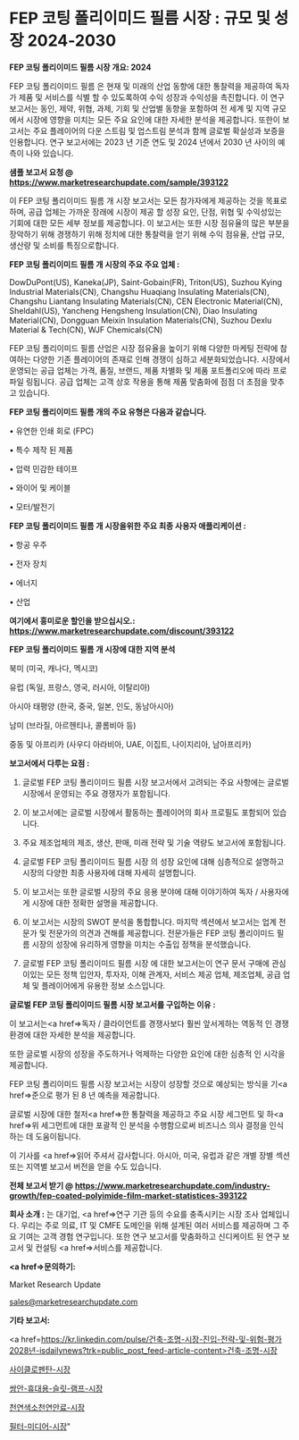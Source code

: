 # FEP 코팅 폴리이미드 필름 시장 : 규모 및 성장 2024-2030

<strong>FEP 코팅 폴리이미드 필름 시장 개요: 2024</strong>

FEP 코팅 폴리이미드 필름 은 현재 및 미래의 산업 동향에 대한 통찰력을 제공하여 독자가 제품 및 서비스를 식별 할 수 있도록하여 수익 성장과 수익성을 촉진합니다. 이 연구 보고서는 동인, 제약, 위협, 과제, 기회 및 산업별 동향을 포함하여 전 세계 및 지역 규모에서 시장에 영향을 미치는 모든 주요 요인에 대한 자세한 분석을 제공합니다. 또한이 보고서는 주요 플레이어의 다운 스트림 및 업스트림 분석과 함께 글로벌 확실성과 보증을 인용합니다. 연구 보고서에는 2023 년 기준 연도 및 2024 년에서 2030 년 사이의 예측이 나와 있습니다.



<strong>샘플 보고서 요청 @ <a href=https://www.marketresearchupdate.com/sample/393122>https://www.marketresearchupdate.com/sample/393122</a></strong>

이 FEP 코팅 폴리이미드 필름 개 시장 보고서는 모든 참가자에게 제공하는 것을 목표로하며, 공급 업체는 가까운 장래에 시장이 제공 할 성장 요인, 단점, 위협 및 수익성있는 기회에 대한 모든 세부 정보를 제공합니다. 이 보고서는 또한 시장 점유율의 많은 부분을 장악하기 위해 경쟁하기 위해 정치에 대한 통찰력을 얻기 위해 수익 점유율, 산업 규모, 생산량 및 소비를 특징으로합니다.



<strong>FEP 코팅 폴리이미드 필름 개 시장의 주요 주요 업체 :</strong>

DowDuPont(US), Kaneka(JP), Saint-Gobain(FR), Triton(US), Suzhou Kying Industrial Materials(CN), Changshu Huaqiang Insulating Materials(CN), Changshu Liantang Insulating Materials(CN), CEN Electronic Material(CN), Sheldahl(US), Yancheng Hengsheng Insulation(CN), Diao Insulating Material(CN), Dongguan Meixin Insulation Materials(CN), Suzhou Dexlu Material & Tech(CN), WJF Chemicals(CN)

FEP 코팅 폴리이미드 필름 산업은 시장 점유율을 높이기 위해 다양한 마케팅 전략에 참여하는 다양한 기존 플레이어의 존재로 인해 경쟁이 심하고 세분화되었습니다. 시장에서 운영되는 공급 업체는 가격, 품질, 브랜드, 제품 차별화 및 제품 포트폴리오에 따라 프로파일 링됩니다. 공급 업체는 고객 상호 작용을 통해 제품 맞춤화에 점점 더 초점을 맞추고 있습니다.



<strong>FEP 코팅 폴리이미드 필름 개의 주요 유형은 다음과 같습니다.</strong>

• 유연한 인쇄 회로 (FPC)

• 특수 제작 된 제품

• 압력 민감한 테이프

• 와이어 및 케이블

• 모터/발전기



<strong>FEP 코팅 폴리이미드 필름 개 시장을위한 주요 최종 사용자 애플리케이션 :</strong>

• 항공 우주

• 전자 장치

• 에너지

• 산업



<strong>여기에서 흥미로운 할인을 받으십시오.: <a href=https://www.marketresearchupdate.com/discount/393122>https://www.marketresearchupdate.com/discount/393122</a></strong>



<strong>FEP 코팅 폴리이미드 필름 개 시장에 대한 지역 분석</strong>

북미 (미국, 캐나다, 멕시코)

유럽 (독일, 프랑스, 영국, 러시아, 이탈리아)

아시아 태평양 (한국, 중국, 일본, 인도, 동남아시아)

남미 (브라질, 아르헨티나, 콜롬비아 등)

중동 및 아프리카 (사우디 아라비아, UAE, 이집트, 나이지리아, 남아프리카)



<strong>보고서에서 다루는 요점 :</strong>

1. 글로벌 FEP 코팅 폴리이미드 필름 시장 보고서에서 고려되는 주요 사항에는 글로벌 시장에서 운영되는 주요 경쟁자가 포함됩니다.

2. 이 보고서에는 글로벌 시장에서 활동하는 플레이어의 회사 프로필도 포함되어 있습니다.

3. 주요 제조업체의 제조, 생산, 판매, 미래 전략 및 기술 역량도 보고서에 포함됩니다.

4. 글로벌 FEP 코팅 폴리이미드 필름 시장 의 성장 요인에 대해 심층적으로 설명하고 시장의 다양한 최종 사용자에 대해 자세히 설명합니다.

5. 이 보고서는 또한 글로벌 시장의 주요 응용 분야에 대해 이야기하여 독자 / 사용자에게 시장에 대한 정확한 설명을 제공합니다.

6. 이 보고서는 시장의 SWOT 분석을 통합합니다. 마지막 섹션에서 보고서는 업계 전문가 및 전문가의 의견과 견해를 제공합니다. 전문가들은 FEP 코팅 폴리이미드 필름 시장의 성장에 유리하게 영향을 미치는 수출입 정책을 분석했습니다.

7. 글로벌 FEP 코팅 폴리이미드 필름 시장 에 대한 보고서는이 연구 문서 구매에 관심이있는 모든 정책 입안자, 투자자, 이해 관계자, 서비스 제공 업체, 제조업체, 공급 업체 및 플레이어에게 유용한 정보 소스입니다.



<strong>글로벌 FEP 코팅 폴리이미드 필름 시장 보고서를 구입하는 이유 :</strong>

이 보고서는<a href=>독자 / 클</a>라이언트를 경쟁사보다 훨씬 앞서게하는 역동적 인 경쟁 환경에 대한 자세한 분석을 제공합니다.

또한 글로벌 시장의 성장을 주도하거나 억제하는 다양한 요인에 대한 심층적 인 시각을 제공합니다.

FEP 코팅 폴리이미드 필름 시장 보고서는 시장이 성장할 것으로 예상되는 방식을 기<a href=>준으로</a> 평가 된 8 년 예측을 제공합니다.

글로벌 시장에 대한 철저<a href=>한 통찰력</a>을 제공하고 주요 시장 세그먼트 및 하<a href=>위 세그</a>먼트에 대한 포괄적 인 분석을 수행함으로써 비즈니스 의사 결정을 인식하는 데 도움이됩니다.

이 기사를 <a href=>읽어 주</a>셔서 감사합니다. 아시아, 미국, 유럽과 같은 개별 장별 섹션 또는 지역별 보고서 버전을 얻을 수도 있습니다.



<strong>전체 보고서 받기 @ <a href=https://www.marketresearchupdate.com/industry-growth/fep-coated-polyimide-film-market-statistices-393122>https://www.marketresearchupdate.com/industry-growth/fep-coated-polyimide-film-market-statistices-393122</a></strong>



<strong>회사 소개 :</strong>
는 대기업, <a href=>연구 기</a>관 등의 수요를 충족시키는 시장 조사 업체입니다. 우리는 주로 의료, IT 및 CMFE 도메인을 위해 설계된 여러 서비스를 제공하며 그 주요 기여는 고객 경험 연구입니다. 또한 연구 보고서를 맞춤화하고 신디케이트 된 연구 보고서 및 컨설팅 <a href=>서비</a>스를 제공합니다.



<strong><a href=>문의하기:</a></strong>

Market Research Update

sales@marketresearchupdate.com



<strong>기타 보고서:</strong>

<a href=https://kr.linkedin.com/pulse/건축-조명-시장-진입-전략-및-위험-평가2028년-isdailynews?trk=public_post_feed-article-content>건축-조명-시장</a>

<a href=https://www.linkedin.com/pulse/사이클로펜탄-시장-현재-및-미래-성장-2029-survey-spotlight-pro-24-analysis/>사이클로펜탄-시장</a>

<a href=https://www.linkedin.com/pulse/쌍안-휴대용-슬릿-램프-시장-경쟁-분석-및-성장-잠재력-2029-h0hhf/>쌍안-휴대용-슬릿-램프-시장</a>

<a href=https://www.linkedin.com/pulse/천연색소천연안료-시장-진입-전략-및-위험-평가2029년-data-dive-diaries-24-analysis-vj1af/>천연색소천연안료-시장</a>

<a href=https://www.linkedin.com/pulse/필터-미디어-시장-진입-전략-및-위험-평가2030년-analytics-avenue-adventures-24-ana-s55ef/>필터-미디어-시장</a>"
